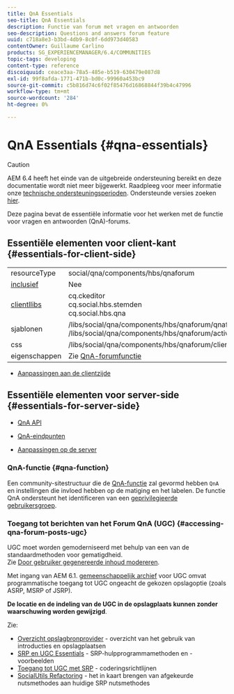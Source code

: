 ```yaml
---
title: QnA Essentials
seo-title: QnA Essentials
description: Functie van forum met vragen en antwoorden
seo-description: Questions and answers forum feature
uuid: c718a8e3-b3bd-4db9-8c0f-6dd973d40583
contentOwner: Guillaume Carlino
products: SG_EXPERIENCEMANAGER/6.4/COMMUNITIES
topic-tags: developing
content-type: reference
discoiquuid: ceace3aa-78a5-485e-b519-630479e087d8
exl-id: 99f8afda-1771-471b-bd0c-99960a453bc9
source-git-commit: c5b816d74c6f02f85476d16868844f39b4c47996
workflow-type: tm+mt
source-wordcount: '284'
ht-degree: 0%

---
```


# QnA Essentials {#qna-essentials}

>[!CAUTION]
>
>AEM 6.4 heeft het einde van de uitgebreide ondersteuning bereikt en deze documentatie wordt niet meer bijgewerkt. Raadpleeg voor meer informatie onze [technische ondersteuningsperioden](https://helpx.adobe.com/support/programs/eol-matrix.html). Ondersteunde versies zoeken [hier](https://experienceleague.adobe.com/docs/).

Deze pagina bevat de essentiële informatie voor het werken met de functie voor vragen en antwoorden (QnA)-forums.

## Essentiële elementen voor client-kant {#essentials-for-client-side}

<table> 
 <tbody>
  <tr>
   <td> resourceType</td> 
   <td>social/qna/components/hbs/qnaforum</td> 
  </tr>
  <tr>
   <td> <a href="scf.md#add-or-include-a-communities-component">inclusief</a></td> 
   <td>Nee</td> 
  </tr>
  <tr>
   <td> <a href="clientlibs.md">clientllibs</a></td> 
   <td>cq.ckeditor<br /> cq.social.hbs.stemden<br /> cq.social.hbs.qna</td> 
  </tr>
  <tr>
   <td> sjablonen</td> 
   <td> /libs/social/qna/components/hbs/qnaforum/qnaforum.hbs<br /> /libs/social/qna/components/hbs/qnaforum/activity-title.hbs</td> 
  </tr>
  <tr>
   <td> css</td> 
   <td> /libs/social/qna/components/hbs/qnaforum/clientlibs/qnaforum.css</td> 
  </tr>
  <tr>
   <td> eigenschappen</td> 
   <td>Zie <a href="working-with-qna.md">QnA-forumfunctie</a></td> 
  </tr>
 </tbody>
</table>

* [Aanpassingen aan de clientzijde](client-customize.md)

## Essentiële elementen voor server-side {#essentials-for-server-side}

* [QnA API](https://helpx.adobe.com/experience-manager/6-4/sites/developing/using/reference-materials/javadoc/com/adobe/cq/social/qna/client/api/package-summary.html)

* [QnA-eindpunten](https://helpx.adobe.com/experience-manager/6-4/sites/developing/using/reference-materials/javadoc/com/adobe/cq/social/qna/client/endpoints/package-summary.html)

* [Aanpassingen op de server](server-customize.md)

### QnA-functie {#qna-function}

Een community-sitestructuur die de [QnA-functie](functions.md#qna-function) zal gevormd hebben `QnA` en instellingen die invloed hebben op de matiging en het labelen. De functie QnA ondersteunt het identificeren van een [geprivilegieerde gebruikersgroep](users.md#privileged-members-group).

### Toegang tot berichten van het Forum QnA (UGC) {#accessing-qna-forum-posts-ugc}

UGC moet worden gemoderniseerd met behulp van een van de standaardmethoden voor gematigdheid.\
Zie [Door gebruiker gegenereerde inhoud modereren](moderate-ugc.md).

Met ingang van AEM 6.1. [gemeenschappelijk archief](working-with-srp.md) voor UGC omvat programmatische toegang tot UGC ongeacht de gekozen opslagoptie (zoals ASRP, MSRP of JSRP).

**De locatie en de indeling van de UGC in de opslagplaats kunnen zonder waarschuwing worden gewijzigd**.

Zie:

* [Overzicht opslagbronprovider](srp.md) - overzicht van het gebruik van introducties en opslagplaatsen
* [SRP en UGC Essentials](srp-and-ugc.md) - SRP-hulpprogrammamethoden en -voorbeelden
* [Toegang tot UGC met SRP](accessing-ugc-with-srp.md) - coderingsrichtlijnen
* [SocialUtils Refactoring](socialutils.md) - het in kaart brengen van afgekeurde nutsmethodes aan huidige SRP nutsmethodes
